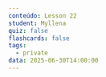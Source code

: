 ```yaml
---
conteúdo: Lesson 22
student: Myllena
quiz: false
flashcards: false
tags:
  - private
data: 2025-06-30T14:00:00
---
```


